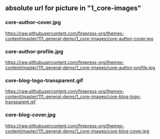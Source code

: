 ## absolute url for picture in "1_core-images"

### core-author-cover.jpg
https://raw.githubusercontent.com/firepress-org/themes-content/master/111_general-demo/1_core-images/core-author-cover.jpg

### core-author-profile.jpg
https://raw.githubusercontent.com/firepress-org/themes-content/master/111_general-demo/1_core-images/core-author-profile.jpg

### core-blog-logo-transparent.gif
https://raw.githubusercontent.com/firepress-org/themes-content/master/111_general-demo/1_core-images/core-blog-logo-transparent.gif

### core-blog-cover.jpg
https://raw.githubusercontent.com/firepress-org/themes-content/master/111_general-demo/1_core-images/core-blog-cover.jpg